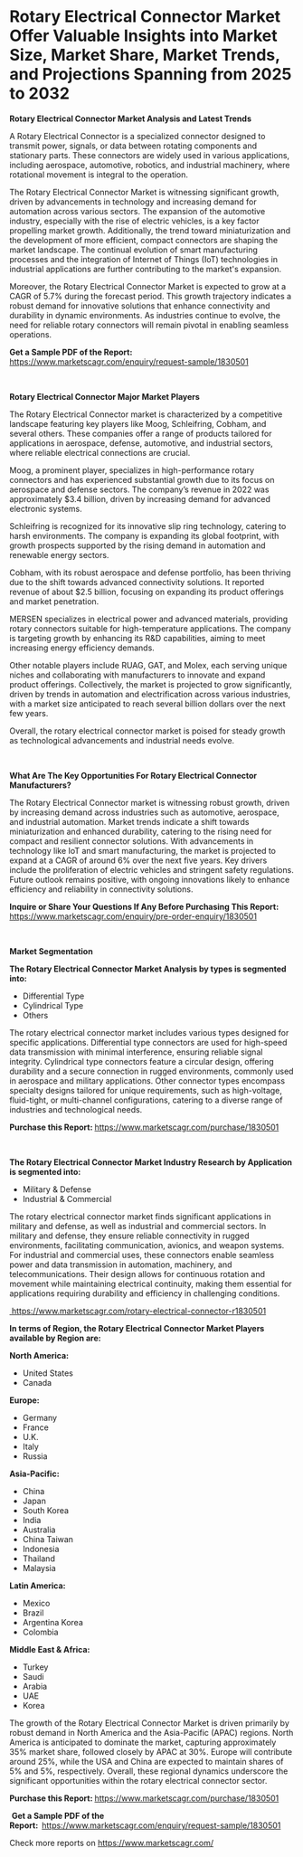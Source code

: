 <p><h1>Rotary Electrical Connector Market Offer Valuable Insights into Market Size, Market Share, Market Trends, and Projections Spanning from 2025 to 2032</h1></p><p><strong>Rotary Electrical Connector Market Analysis and Latest Trends</strong></p>
<p><p>A Rotary Electrical Connector is a specialized connector designed to transmit power, signals, or data between rotating components and stationary parts. These connectors are widely used in various applications, including aerospace, automotive, robotics, and industrial machinery, where rotational movement is integral to the operation.</p><p>The Rotary Electrical Connector Market is witnessing significant growth, driven by advancements in technology and increasing demand for automation across various sectors. The expansion of the automotive industry, especially with the rise of electric vehicles, is a key factor propelling market growth. Additionally, the trend toward miniaturization and the development of more efficient, compact connectors are shaping the market landscape. The continual evolution of smart manufacturing processes and the integration of Internet of Things (IoT) technologies in industrial applications are further contributing to the market's expansion.</p><p>Moreover, the Rotary Electrical Connector Market is expected to grow at a CAGR of 5.7% during the forecast period. This growth trajectory indicates a robust demand for innovative solutions that enhance connectivity and durability in dynamic environments. As industries continue to evolve, the need for reliable rotary connectors will remain pivotal in enabling seamless operations.</p></p>
<p><strong>Get a Sample PDF of the Report:&nbsp;</strong> <a href="https://www.marketscagr.com/enquiry/request-sample/1830501?utm_campaign=1909&utm_medium=2&utm_source=Github&utm_content=ia&utm_term=19022025&utm_id=rotary-electrical-connector">https://www.marketscagr.com/enquiry/request-sample/1830501</a></p>
<p>&nbsp;</p>
<p><strong>Rotary Electrical Connector Major Market Players</strong></p>
<p><p>The Rotary Electrical Connector market is characterized by a competitive landscape featuring key players like Moog, Schleifring, Cobham, and several others. These companies offer a range of products tailored for applications in aerospace, defense, automotive, and industrial sectors, where reliable electrical connections are crucial.</p><p>Moog, a prominent player, specializes in high-performance rotary connectors and has experienced substantial growth due to its focus on aerospace and defense sectors. The company’s revenue in 2022 was approximately $3.4 billion, driven by increasing demand for advanced electronic systems.</p><p>Schleifring is recognized for its innovative slip ring technology, catering to harsh environments. The company is expanding its global footprint, with growth prospects supported by the rising demand in automation and renewable energy sectors. </p><p>Cobham, with its robust aerospace and defense portfolio, has been thriving due to the shift towards advanced connectivity solutions. It reported revenue of about $2.5 billion, focusing on expanding its product offerings and market penetration.</p><p>MERSEN specializes in electrical power and advanced materials, providing rotary connectors suitable for high-temperature applications. The company is targeting growth by enhancing its R&D capabilities, aiming to meet increasing energy efficiency demands.</p><p>Other notable players include RUAG, GAT, and Molex, each serving unique niches and collaborating with manufacturers to innovate and expand product offerings. Collectively, the market is projected to grow significantly, driven by trends in automation and electrification across various industries, with a market size anticipated to reach several billion dollars over the next few years.</p><p>Overall, the rotary electrical connector market is poised for steady growth as technological advancements and industrial needs evolve.</p></p>
<p>&nbsp;</p>
<p><strong>What Are The Key Opportunities For Rotary Electrical Connector Manufacturers?</strong></p>
<p><p>The Rotary Electrical Connector market is witnessing robust growth, driven by increasing demand across industries such as automotive, aerospace, and industrial automation. Market trends indicate a shift towards miniaturization and enhanced durability, catering to the rising need for compact and resilient connector solutions. With advancements in technology like IoT and smart manufacturing, the market is projected to expand at a CAGR of around 6% over the next five years. Key drivers include the proliferation of electric vehicles and stringent safety regulations. Future outlook remains positive, with ongoing innovations likely to enhance efficiency and reliability in connectivity solutions.</p></p>
<p><strong>Inquire or Share Your Questions If Any Before Purchasing This Report:</strong> <a href="https://www.marketscagr.com/enquiry/pre-order-enquiry/1830501?utm_campaign=1909&utm_medium=2&utm_source=Github&utm_content=ia&utm_term=19022025&utm_id=rotary-electrical-connector">https://www.marketscagr.com/enquiry/pre-order-enquiry/1830501</a></p>
<p>&nbsp;</p>
<p><strong>Market Segmentation</strong></p>
<p><strong>The Rotary Electrical Connector Market Analysis by types is segmented into:</strong></p>
<p><ul><li>Differential Type</li><li>Cylindrical Type</li><li>Others</li></ul></p>
<p><p>The rotary electrical connector market includes various types designed for specific applications. Differential type connectors are used for high-speed data transmission with minimal interference, ensuring reliable signal integrity. Cylindrical type connectors feature a circular design, offering durability and a secure connection in rugged environments, commonly used in aerospace and military applications. Other connector types encompass specialty designs tailored for unique requirements, such as high-voltage, fluid-tight, or multi-channel configurations, catering to a diverse range of industries and technological needs.</p></p>
<p><strong>Purchase this Report:&nbsp;</strong><a href="https://www.marketscagr.com/purchase/1830501?utm_campaign=1909&utm_medium=2&utm_source=Github&utm_content=ia&utm_term=19022025&utm_id=rotary-electrical-connector">https://www.marketscagr.com/purchase/1830501</a></p>
<p>&nbsp;</p>
<p><strong>The Rotary Electrical Connector Market Industry Research by Application is segmented into:</strong></p>
<p><ul><li>Military & Defense</li><li>Industrial & Commercial</li></ul></p>
<p><p>The rotary electrical connector market finds significant applications in military and defense, as well as industrial and commercial sectors. In military and defense, they ensure reliable connectivity in rugged environments, facilitating communication, avionics, and weapon systems. For industrial and commercial uses, these connectors enable seamless power and data transmission in automation, machinery, and telecommunications. Their design allows for continuous rotation and movement while maintaining electrical continuity, making them essential for applications requiring durability and efficiency in challenging conditions.</p></p>
<p><a href="https://www.marketscagr.com/rotary-electrical-connector-r1830501?utm_campaign=1909&utm_medium=2&utm_source=Github&utm_content=ia&utm_term=19022025&utm_id=rotary-electrical-connector">&nbsp;https://www.marketscagr.com/rotary-electrical-connector-r1830501</a></p>
<p><strong>In terms of Region, the Rotary Electrical Connector Market Players available by Region are:</strong></p>
<p>
    <p> <strong> North America: </strong>
        <ul>
            <li>United States</li>
            <li>Canada</li>
        </ul>
        </p> 
    <p> <strong> Europe: </strong>
        <ul>
            <li>Germany</li>
            <li>France</li>
            <li>U.K.</li>
            <li>Italy</li>
            <li>Russia</li>
        </ul>
        </p> 
    <p> <strong> Asia-Pacific: </strong>
        <ul>
            <li>China</li>
            <li>Japan</li>
            <li>South Korea</li>
            <li>India</li>
            <li>Australia</li>
            <li>China Taiwan</li>
            <li>Indonesia</li>
            <li>Thailand</li>
            <li>Malaysia</li>
        </ul>
        </p> 
    <p> <strong> Latin America: </strong>
        <ul>
            <li>Mexico</li>
            <li>Brazil</li>
            <li>Argentina Korea</li>
            <li>Colombia</li>
        </ul>
        </p> 
    <p> <strong> Middle East & Africa: </strong>
        <ul>
            <li>Turkey</li>
            <li>Saudi</li>
            <li>Arabia</li>
            <li>UAE</li>
            <li>Korea</li>
        </ul>
    </p>
    </p>
<p><p>The growth of the Rotary Electrical Connector Market is driven primarily by robust demand in North America and the Asia-Pacific (APAC) regions. North America is anticipated to dominate the market, capturing approximately 35% market share, followed closely by APAC at 30%. Europe will contribute around 25%, while the USA and China are expected to maintain shares of 5% and 5%, respectively. Overall, these regional dynamics underscore the significant opportunities within the rotary electrical connector sector.</p></p>
<p><strong>Purchase this Report: </strong><a href="https://www.marketscagr.com/purchase/1830501?utm_campaign=1909&utm_medium=2&utm_source=Github&utm_content=ia&utm_term=19022025&utm_id=rotary-electrical-connector">https://www.marketscagr.com/purchase/1830501</a></p>
<p>&nbsp;<strong>Get a Sample PDF of the Report:&nbsp;&nbsp;</strong><a href="https://www.marketscagr.com/enquiry/request-sample/1830501?utm_campaign=1909&utm_medium=2&utm_source=Github&utm_content=ia&utm_term=19022025&utm_id=rotary-electrical-connector">https://www.marketscagr.com/enquiry/request-sample/1830501</a></p>
<p><strong></strong></p>
<p>Check more reports on <a href="https://www.marketscagr.com/?utm_campaign=1909&utm_medium=2&utm_source=Github&utm_content=ia&utm_term=19022025&utm_id=rotary-electrical-connector">https://www.marketscagr.com/</a></p>